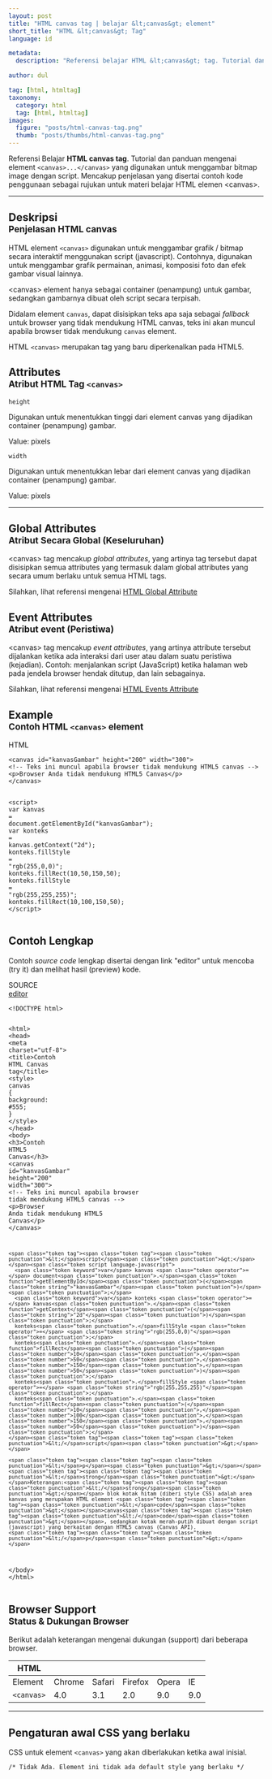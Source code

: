 ```yaml
---
layout: post
title: "HTML canvas tag | belajar &lt;canvas&gt; element"
short_title: "HTML &lt;canvas&gt; Tag"
language: id

metadata:
  description: "Referensi belajar HTML &lt;canvas&gt; tag. Tutorial dan panduan mengenai element <code>&lt;canvas&gt;..&lt;/canvas&gt;</code>, penjelasan dengan contoh kode penggunaan sebagai referensi belajar HTML &lt;canvas&gt;"

author: dul

tag: [html, htmltag]
taxonomy:
  category: html
  tag: [html, htmltag]
images:
  figure: "posts/html-canvas-tag.png"
  thumb: "posts/thumbs/html-canvas-tag.png"
---
```

<p class="text-muted">
    Referensi Belajar <strong>HTML canvas tag</strong>. Tutorial dan panduan mengenai element <code>&lt;canvas&gt;...&lt;/canvas&gt;</code> yang digunakan untuk menggambar bitmap image dengan script. Mencakup penjelasan yang disertai contoh kode penggunaan sebagai rujukan untuk materi belajar HTML <span lang="id">elemen</span> &lt;canvas&gt;.
</p>
<hr class="uk-article-divider">

<h2 class="title-sub bd-danger bd-left bd-left-only">Deskripsi <br>
    <small>Penjelasan HTML <span class="highlight">canvas</span></small>
</h2>
<p>
  HTML element <code>&lt;canvas&gt;</code> digunakan untuk menggambar grafik / bitmap secara interaktif menggunakan script (javascript). Contohnya, digunakan untuk menggambar grafik permainan, animasi, komposisi foto dan efek gambar visual lainnya.
</p>
<p>&lt;canvas&gt; element hanya sebagai container (penampung) untuk gambar, sedangkan gambarnya dibuat oleh script secara terpisah.</p>
<p>Didalam element <code>canvas</code>, dapat disisipkan teks apa saja sebagai <em>fallback</em> untuk browser yang tidak mendukung HTML canvas, teks ini akan muncul apabila browser tidak mendukung <code>canvas</code> element.</p>
<p>HTML <code>&lt;canvas&gt;</code> merupakan tag yang baru diperkenalkan pada HTML5.</p>

<!-- Attribute  -->
<section id="attribute">
  <h2 class="title-sub bd-danger bd-left bd-left-only">Attributes <br>
    <small>Atribut HTML Tag <code>&lt;canvas&gt;</code></small>
  </h2>
<div class="icard bg-gr3 bd-primary bd-top bd-top-only">
<div class="icard-heading clearfix co-wh bg-gr2">
   <div class="icard-bar"><div class="icard-bar-left pull-left"><span><code class="txt-lg">height</code></span></div></div></div><div class="icard-body icode itheme">
        <p>Digunakan untuk menentukkan tinggi dari element canvas yang dijadikan container (penampung) gambar.</p>
        <div class="icard-footer clearfix bg-gr2 icode itheme">
          <p>Value: pixels</p>
        </div>
    </div>
    </div>
<div class="icard bg-gr3 bd-primary bd-top bd-top-only">
<div class="icard-heading clearfix co-wh bg-gr2">
   <div class="icard-bar"><div class="icard-bar-left pull-left"><span><code class="txt-lg">width</code></span></div></div></div><div class="icard-body icode itheme">
        <p>Digunakan untuk menentukkan lebar dari element canvas yang dijadikan container (penampung) gambar.</p>
        <div class="icard-footer clearfix bg-gr2 icode itheme">
          <p>Value: pixels</p>
        </div>
    </div>
  </div>
</section>

<hr class="uk-article-divider">
<!-- Global Attributes -->
<section id="global-attribute">
  <h2 class="title-sub bd-danger bd-left bd-left-only">Global Attributes <br>
    <small>Atribut Secara Global (Keseluruhan)</small>
  </h2>
    <div class="">
        <p>&lt;canvas&gt; tag mencakup <em>global attributes</em>, yang artinya tag tersebut dapat disisipkan semua attributes yang termasuk dalam global attributes yang secara umum berlaku untuk semua HTML tags.</p>
        <div class="footer-callout info">
          <p>Silahkan, lihat referensi mengenai <a href="https://www.apacara.com/tutorial/html/html-global-attribute.html">HTML Global Attribute</a></p>
        </div>
    </div>
</section>

<!-- Event Attributes -->
<section>
  <h2 class="title-sub bd-danger bd-left bd-left-only">Event Attributes <br>
    <small>Atribut event  (Peristiwa)</small>
  </h2>
    <div class="dul-callout dul-callout-warning">
        <p>&lt;canvas&gt; tag mencakup <em>event attributes</em>, yang artinya attribute tersebut dijalankan ketika ada interaksi dari user atau dalam suatu peristiwa (kejadian). Contoh: menjalankan script (JavaScript) ketika halaman web pada jendela browser hendak ditutup, dan lain sebagainya.</p>
        <div class="footer-callout warning">
          <p>Silahkan, lihat referensi mengenai <a href="https://www.apacara.com/tutorial/html/html-event-attribute.html">HTML Events Attribute</a></p>
        </div>
    </div>
</section>

<!-- Example -->
<section id="example">
  <h2 class="title-sub bd-danger bd-left bd-left-only">Example<br>
    <small>Contoh HTML <code>&lt;canvas&gt;</code> element</small>
  </h2>
  <div class="dul-block">
<!-- example HTML code -->
<div class="icard">
<div class="icard-heading clearfix co-wh bg-pi2">
<div class="icard-bar">
  <div class="icard-bar-left pull-left">
    <i class="fa fa-html5" aria-hidden="true"></i>
    <span>HTML</span>
  </div>
  
</div>
</div>
<div class="icard-body icode itheme">
<pre class="prettyprint linenums line-numbers highlight language-markup" data-line="1,4"><code data-language="html" class="html  language-markup"><span class="token tag"><span class="token tag"><span class="token punctuation">&lt;</span>canvas</span> <span class="token attr-name">id</span><span class="token attr-value"><span class="token punctuation">=</span><span class="token punctuation">"</span>kanvasGambar<span class="token punctuation">"</span></span> <span class="token attr-name">height</span><span class="token attr-value"><span class="token punctuation">=</span><span class="token punctuation">"</span>200<span class="token punctuation">"</span></span> <span class="token attr-name">width</span><span class="token attr-value"><span class="token punctuation">=</span><span class="token punctuation">"</span>300<span class="token punctuation">"</span></span><span class="token punctuation">&gt;</span></span>
<span class="token comment">&lt;!-- Teks ini muncul apabila browser tidak mendukung HTML5 canvas --&gt;</span>
<span class="token tag"><span class="token tag"><span class="token punctuation">&lt;</span>p</span><span class="token punctuation">&gt;</span></span>Browser Anda tidak mendukung HTML5 Canvas<span class="token tag"><span class="token tag"><span class="token punctuation">&lt;/</span>p</span><span class="token punctuation">&gt;</span></span>
<span class="token tag"><span class="token tag"><span class="token punctuation">&lt;/</span>canvas</span><span class="token punctuation">&gt;</span></span>

<span class="token tag"><span class="token tag"><span class="token punctuation">&lt;</span>script</span><span class="token punctuation">&gt;</span></span><span class="token script language-javascript">
<span class="token keyword">var</span> kanvas <span class="token operator">=</span> document<span class="token punctuation">.</span><span class="token function">getElementById</span><span class="token punctuation">(</span><span class="token string">"kanvasGambar"</span><span class="token punctuation">)</span><span class="token punctuation">;</span>
<span class="token keyword">var</span> konteks <span class="token operator">=</span> kanvas<span class="token punctuation">.</span><span class="token function">getContext</span><span class="token punctuation">(</span><span class="token string">"2d"</span><span class="token punctuation">)</span><span class="token punctuation">;</span>
konteks<span class="token punctuation">.</span>fillStyle <span class="token operator">=</span> <span class="token string">"rgb(255,0,0)"</span><span class="token punctuation">;</span>
konteks<span class="token punctuation">.</span><span class="token function">fillRect</span><span class="token punctuation">(</span><span class="token number">10</span><span class="token punctuation">,</span><span class="token number">50</span><span class="token punctuation">,</span><span class="token number">150</span><span class="token punctuation">,</span><span class="token number">50</span><span class="token punctuation">)</span><span class="token punctuation">;</span>
konteks<span class="token punctuation">.</span>fillStyle <span class="token operator">=</span> <span class="token string">"rgb(255,255,255)"</span><span class="token punctuation">;</span>
konteks<span class="token punctuation">.</span><span class="token function">fillRect</span><span class="token punctuation">(</span><span class="token number">10</span><span class="token punctuation">,</span><span class="token number">100</span><span class="token punctuation">,</span><span class="token number">150</span><span class="token punctuation">,</span><span class="token number">50</span><span class="token punctuation">)</span><span class="token punctuation">;</span>
</span><span class="token tag"><span class="token tag"><span class="token punctuation">&lt;/</span>script</span><span class="token punctuation">&gt;</span></span><span aria-hidden="true" class="line-numbers-rows"><span></span><span></span><span></span><span></span><span></span><span></span><span></span><span></span><span></span><span></span><span></span><span></span><span></span></span></code>
</pre>
</div>
</div>
  </div>
</section>
<h2 class="title-sub bd-danger bd-left bd-left-only">Contoh Lengkap
</h2>
<p>Contoh <em>source code</em> lengkap disertai dengan link  &quot;editor&quot; untuk mencoba (try it) dan melihat hasil (preview) kode.</p>
<div class="icard">
  <div class="icard-heading clearfix co-wh bg-pi2">
    <div class="icard-bar">
      <div class="icard-bar-left pull-left">
        <i class="fa fa-html5" aria-hidden="true"></i>
        <span>SOURCE</span>
      </div>
      <div class="icard-bar-right pull-right">
        <a href="https://www.apacara.com/example/html/tag/canvas.html" target="_blank"><span>editor</span><i class="fa fa-external-link"></i></a>
      </div>
    </div>
  </div>
  <div class="icard-body icode itheme bg-gr3">
<pre class="prettyprint highlight max-height language-markup"><code data-language="html" class="inline  language-markup"><span class="token doctype">&lt;!DOCTYPE html&gt;</span>

<span class="token tag"><span class="token tag"><span class="token punctuation">&lt;</span>html</span><span class="token punctuation">&gt;</span></span>
  <span class="token tag"><span class="token tag"><span class="token punctuation">&lt;</span>head</span><span class="token punctuation">&gt;</span></span>
    <span class="token tag"><span class="token tag"><span class="token punctuation">&lt;</span>meta</span> <span class="token attr-name">charset</span><span class="token attr-value"><span class="token punctuation">=</span><span class="token punctuation">"</span>utf-8<span class="token punctuation">"</span></span><span class="token punctuation">&gt;</span></span>
    <span class="token tag"><span class="token tag"><span class="token punctuation">&lt;</span>title</span><span class="token punctuation">&gt;</span></span>Contoh HTML Canvas tag<span class="token tag"><span class="token tag"><span class="token punctuation">&lt;/</span>title</span><span class="token punctuation">&gt;</span></span>
    <span class="token tag"><span class="token tag"><span class="token punctuation">&lt;</span>style</span><span class="token punctuation">&gt;</span></span><span class="token style language-css">
      <span class="token selector">canvas</span> <span class="token punctuation">{</span>
        <span class="token property">background</span><span class="token punctuation">:</span> #555<span class="token punctuation">;</span>
      <span class="token punctuation">}</span>
    </span><span class="token tag"><span class="token tag"><span class="token punctuation">&lt;/</span>style</span><span class="token punctuation">&gt;</span></span>
  <span class="token tag"><span class="token tag"><span class="token punctuation">&lt;/</span>head</span><span class="token punctuation">&gt;</span></span>
  <span class="token tag"><span class="token tag"><span class="token punctuation">&lt;</span>body</span><span class="token punctuation">&gt;</span></span>
    <span class="token tag"><span class="token tag"><span class="token punctuation">&lt;</span>h3</span><span class="token punctuation">&gt;</span></span>Contoh HTML5 Canvas<span class="token tag"><span class="token tag"><span class="token punctuation">&lt;/</span>h3</span><span class="token punctuation">&gt;</span></span>
    <span class="token tag"><span class="token tag"><span class="token punctuation">&lt;</span>canvas</span> <span class="token attr-name">id</span><span class="token attr-value"><span class="token punctuation">=</span><span class="token punctuation">"</span>kanvasGambar<span class="token punctuation">"</span></span> <span class="token attr-name">height</span><span class="token attr-value"><span class="token punctuation">=</span><span class="token punctuation">"</span>200<span class="token punctuation">"</span></span> <span class="token attr-name">width</span><span class="token attr-value"><span class="token punctuation">=</span><span class="token punctuation">"</span>300<span class="token punctuation">"</span></span><span class="token punctuation">&gt;</span></span>
      <span class="token comment">&lt;!-- Teks ini muncul apabila browser tidak mendukung HTML5 canvas --&gt;</span>
      <span class="token tag"><span class="token tag"><span class="token punctuation">&lt;</span>p</span><span class="token punctuation">&gt;</span></span>Browser Anda tidak mendukung HTML5 Canvas<span class="token tag"><span class="token tag"><span class="token punctuation">&lt;/</span>p</span><span class="token punctuation">&gt;</span></span>
    <span class="token tag"><span class="token tag"><span class="token punctuation">&lt;/</span>canvas</span><span class="token punctuation">&gt;</span></span>

    <span class="token tag"><span class="token tag"><span class="token punctuation">&lt;</span>script</span><span class="token punctuation">&gt;</span></span><span class="token script language-javascript">
      <span class="token keyword">var</span> kanvas <span class="token operator">=</span> document<span class="token punctuation">.</span><span class="token function">getElementById</span><span class="token punctuation">(</span><span class="token string">"kanvasGambar"</span><span class="token punctuation">)</span><span class="token punctuation">;</span>
      <span class="token keyword">var</span> konteks <span class="token operator">=</span> kanvas<span class="token punctuation">.</span><span class="token function">getContext</span><span class="token punctuation">(</span><span class="token string">"2d"</span><span class="token punctuation">)</span><span class="token punctuation">;</span>
      konteks<span class="token punctuation">.</span>fillStyle <span class="token operator">=</span> <span class="token string">"rgb(255,0,0)"</span><span class="token punctuation">;</span>
      konteks<span class="token punctuation">.</span><span class="token function">fillRect</span><span class="token punctuation">(</span><span class="token number">10</span><span class="token punctuation">,</span><span class="token number">50</span><span class="token punctuation">,</span><span class="token number">150</span><span class="token punctuation">,</span><span class="token number">50</span><span class="token punctuation">)</span><span class="token punctuation">;</span>
      konteks<span class="token punctuation">.</span>fillStyle <span class="token operator">=</span> <span class="token string">"rgb(255,255,255)"</span><span class="token punctuation">;</span>
      konteks<span class="token punctuation">.</span><span class="token function">fillRect</span><span class="token punctuation">(</span><span class="token number">10</span><span class="token punctuation">,</span><span class="token number">100</span><span class="token punctuation">,</span><span class="token number">150</span><span class="token punctuation">,</span><span class="token number">50</span><span class="token punctuation">)</span><span class="token punctuation">;</span>
    </span><span class="token tag"><span class="token tag"><span class="token punctuation">&lt;/</span>script</span><span class="token punctuation">&gt;</span></span>

    <span class="token tag"><span class="token tag"><span class="token punctuation">&lt;</span>p</span><span class="token punctuation">&gt;</span></span>
    <span class="token tag"><span class="token tag"><span class="token punctuation">&lt;</span>strong</span><span class="token punctuation">&gt;</span></span>Keterangan:<span class="token tag"><span class="token tag"><span class="token punctuation">&lt;/</span>strong</span><span class="token punctuation">&gt;</span></span> blok kotak hitam (diberi style CSS) adalah area kanvas yang merupakan HTML element <span class="token tag"><span class="token tag"><span class="token punctuation">&lt;</span>code</span><span class="token punctuation">&gt;</span></span>canvas<span class="token tag"><span class="token tag"><span class="token punctuation">&lt;/</span>code</span><span class="token punctuation">&gt;</span></span>, sedangkan kotak merah-putih dibuat dengan script (javascript) yang berkaitan dengan HTML5 canvas (Canvas API).
    <span class="token tag"><span class="token tag"><span class="token punctuation">&lt;/</span>p</span><span class="token punctuation">&gt;</span></span>
  <span class="token tag"><span class="token tag"><span class="token punctuation">&lt;/</span>body</span><span class="token punctuation">&gt;</span></span>
<span class="token tag"><span class="token tag"><span class="token punctuation">&lt;/</span>html</span><span class="token punctuation">&gt;</span></span></code>
</pre>
  </div>
</div>

<!-- Article Aside -->

<!-- Browser Support -->
<aside id="browser">
<h2 class="title-sub bd-danger bd-left bd-left-only">Browser Support <br>
  <small>Status &amp; Dukungan Browser </small>
</h2>
<p>Berikut adalah keterangan mengenai dukungan (support) dari beberapa browser.</p>
<div class="table-responsive uk-overflow-container">
  <table class="table uk-table uk-text-nowrap full-width">
        <thead>
          <tr>
            <th>HTML</th>
            <th title="Chrome"><i class="fa fa-chrome fa fa-lg"></i></th>
            <th title="Safari"><i class="fa fa-safari fa fa-lg"></i></th>
            <th title="Firefox"><i class="fa fa-firefox fa fa-lg"></i></th>
            <th title="Opera"><i class="fa fa-opera fa fa-lg"></i></th>
            <th title="Internet Explorer"><i class="fa fa-internet-explorer fa fa-lg"></i></th>
          </tr>
        </thead>
        <tbody>
          <tr>
            <td>Element</td>
            <td>Chrome</td>
            <td>Safari</td>
            <td>Firefox</td>
            <td>Opera</td>
            <td>IE</td>
          </tr>
          <tr>
            <td><code>&lt;canvas&gt;</code></td>
          <td class="success">4.0</td>
          <td class="success">3.1</td>
          <td class="success">2.0</td>
          <td class="success">9.0</td>
          <td class="success">9.0</td>
          </tr>
        </tbody>
  </table>
</div>

<hr class="uk-article-divider">
<!-- Default CSS -->
<div class="dul-block">
  <h2 class="title-sub bd-danger bd-left bd-left-only">Pengaturan awal CSS yang berlaku&nbsp;</h2>
  <p>CSS untuk element <code>&lt;canvas&gt;</code> yang akan diberlakukan ketika awal inisial.</p>
  <div class="icode itheme css">
    <pre class="prettyprint highlight language-css"><code data-language="css" class=" inline language-css"><span class="token comment">/* Tidak Ada. Element ini tidak ada default style yang berlaku */</span></code></pre>
</div>
</div>
</aside>
